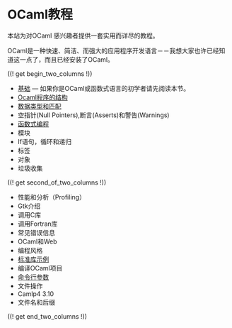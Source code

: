 <!-- ((! set title OCaml教程 !)) ((! set learn !)) -->
<!-- {{! input template/macros.mpp !}} -->

# OCaml教程

本站为对OCaml 感兴趣者提供一套实用而详尽的教程。

OCaml是一种快速、简洁、而强大的应用程序开发语言－－我想大家也许已经知道这一点了，而且已经安装了OCaml。

((! get begin_two_columns !))

* [基础](basics.zh.html) — 如果你是OCaml或函数式语言的初学者请先阅读本节。
* [Ocaml程序的结构](structure_of_ocaml_programs.zh.html)
* [数据类型和匹配](data_types_and_matching.zh.html)
* 空指针(Null Pointers),断言(Asserts)和警告(Warnings)
* [函数式编程](functional_programming.zh.html)
* 模块
* If语句，循环和递归
* 标签
* 对象
* 垃圾收集

((! get second_of_two_columns !))

* 性能和分析（Profiling）
* Gtk介绍
* 调用C库
* 调用Fortran库
* 常见错误信息
* OCaml和Web
* 编程风格
* [标准库示例](standard_library_examples.zh.html)
* 编译OCaml项目
* [命令行参数](command-line_arguments.zh.html)
* 文件操作
* Camlp4 3.10
* 文件名和后缀

((! get end_two_columns !))

